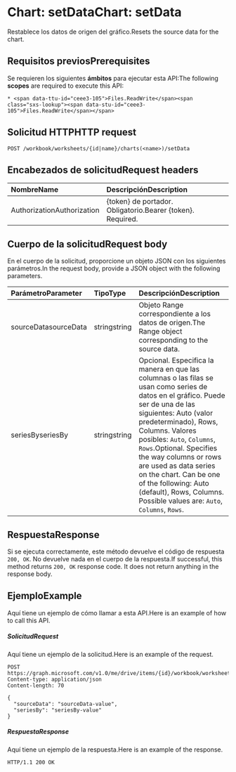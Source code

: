 # <a name="chart-setdata"></a><span data-ttu-id="ceee3-101">Chart: setData</span><span class="sxs-lookup"><span data-stu-id="ceee3-101">Chart: setData</span></span>

<span data-ttu-id="ceee3-102">Restablece los datos de origen del gráfico.</span><span class="sxs-lookup"><span data-stu-id="ceee3-102">Resets the source data for the chart.</span></span>
## <a name="prerequisites"></a><span data-ttu-id="ceee3-103">Requisitos previos</span><span class="sxs-lookup"><span data-stu-id="ceee3-103">Prerequisites</span></span>
<span data-ttu-id="ceee3-104">Se requieren los siguientes **ámbitos** para ejecutar esta API:</span><span class="sxs-lookup"><span data-stu-id="ceee3-104">The following **scopes** are required to execute this API:</span></span> 

    * <span data-ttu-id="ceee3-105">Files.ReadWrite</span><span class="sxs-lookup"><span data-stu-id="ceee3-105">Files.ReadWrite</span></span>

## <a name="http-request"></a><span data-ttu-id="ceee3-106">Solicitud HTTP</span><span class="sxs-lookup"><span data-stu-id="ceee3-106">HTTP request</span></span>
<!-- { "blockType": "ignored" } -->
```http
POST /workbook/worksheets/{id|name}/charts(<name>)/setData

```
## <a name="request-headers"></a><span data-ttu-id="ceee3-107">Encabezados de solicitud</span><span class="sxs-lookup"><span data-stu-id="ceee3-107">Request headers</span></span>
| <span data-ttu-id="ceee3-108">Nombre</span><span class="sxs-lookup"><span data-stu-id="ceee3-108">Name</span></span>       | <span data-ttu-id="ceee3-109">Descripción</span><span class="sxs-lookup"><span data-stu-id="ceee3-109">Description</span></span>|
|:---------------|:----------|
| <span data-ttu-id="ceee3-110">Authorization</span><span class="sxs-lookup"><span data-stu-id="ceee3-110">Authorization</span></span>  | <span data-ttu-id="ceee3-p101">{token} de portador. Obligatorio.</span><span class="sxs-lookup"><span data-stu-id="ceee3-p101">Bearer {token}. Required.</span></span> |


## <a name="request-body"></a><span data-ttu-id="ceee3-113">Cuerpo de la solicitud</span><span class="sxs-lookup"><span data-stu-id="ceee3-113">Request body</span></span>
<span data-ttu-id="ceee3-114">En el cuerpo de la solicitud, proporcione un objeto JSON con los siguientes parámetros.</span><span class="sxs-lookup"><span data-stu-id="ceee3-114">In the request body, provide a JSON object with the following parameters.</span></span>

| <span data-ttu-id="ceee3-115">Parámetro</span><span class="sxs-lookup"><span data-stu-id="ceee3-115">Parameter</span></span>    | <span data-ttu-id="ceee3-116">Tipo</span><span class="sxs-lookup"><span data-stu-id="ceee3-116">Type</span></span>   |<span data-ttu-id="ceee3-117">Descripción</span><span class="sxs-lookup"><span data-stu-id="ceee3-117">Description</span></span>|
|:---------------|:--------|:----------|
|<span data-ttu-id="ceee3-118">sourceData</span><span class="sxs-lookup"><span data-stu-id="ceee3-118">sourceData</span></span>|<span data-ttu-id="ceee3-119">string</span><span class="sxs-lookup"><span data-stu-id="ceee3-119">string</span></span>|<span data-ttu-id="ceee3-120">Objeto Range correspondiente a los datos de origen.</span><span class="sxs-lookup"><span data-stu-id="ceee3-120">The Range object corresponding to the source data.</span></span>|
|<span data-ttu-id="ceee3-121">seriesBy</span><span class="sxs-lookup"><span data-stu-id="ceee3-121">seriesBy</span></span>|<span data-ttu-id="ceee3-122">string</span><span class="sxs-lookup"><span data-stu-id="ceee3-122">string</span></span>|<span data-ttu-id="ceee3-p102">Opcional. Especifica la manera en que las columnas o las filas se usan como series de datos en el gráfico. Puede ser de una de las siguientes: Auto (valor predeterminado), Rows, Columns.  Valores posibles: `Auto`, `Columns`, `Rows`.</span><span class="sxs-lookup"><span data-stu-id="ceee3-p102">Optional. Specifies the way columns or rows are used as data series on the chart. Can be one of the following: Auto (default), Rows, Columns.  Possible values are: `Auto`, `Columns`, `Rows`.</span></span>|

## <a name="response"></a><span data-ttu-id="ceee3-127">Respuesta</span><span class="sxs-lookup"><span data-stu-id="ceee3-127">Response</span></span>

<span data-ttu-id="ceee3-p103">Si se ejecuta correctamente, este método devuelve el código de respuesta `200, OK`. No devuelve nada en el cuerpo de la respuesta.</span><span class="sxs-lookup"><span data-stu-id="ceee3-p103">If successful, this method returns `200, OK` response code. It does not return anything in the response body.</span></span>

## <a name="example"></a><span data-ttu-id="ceee3-130">Ejemplo</span><span class="sxs-lookup"><span data-stu-id="ceee3-130">Example</span></span>
<span data-ttu-id="ceee3-131">Aquí tiene un ejemplo de cómo llamar a esta API.</span><span class="sxs-lookup"><span data-stu-id="ceee3-131">Here is an example of how to call this API.</span></span>
##### <a name="request"></a><span data-ttu-id="ceee3-132">Solicitud</span><span class="sxs-lookup"><span data-stu-id="ceee3-132">Request</span></span>
<span data-ttu-id="ceee3-133">Aquí tiene un ejemplo de la solicitud.</span><span class="sxs-lookup"><span data-stu-id="ceee3-133">Here is an example of the request.</span></span>
<!-- {
  "blockType": "request",
  "name": "chart_setdata"
}-->
```http
POST https://graph.microsoft.com/v1.0/me/drive/items/{id}/workbook/worksheets/{id|name}/charts(<name>)/setData
Content-type: application/json
Content-length: 70

{
  "sourceData": "sourceData-value",
  "seriesBy": "seriesBy-value"
}
```

##### <a name="response"></a><span data-ttu-id="ceee3-134">Respuesta</span><span class="sxs-lookup"><span data-stu-id="ceee3-134">Response</span></span>
<span data-ttu-id="ceee3-135">Aquí tiene un ejemplo de la respuesta.</span><span class="sxs-lookup"><span data-stu-id="ceee3-135">Here is an example of the response.</span></span> 
<!-- {
  "blockType": "response",
  "truncated": true,
  "@odata.type": "microsoft.graph.none"
} -->
```http
HTTP/1.1 200 OK
```

<!-- uuid: 8fcb5dbc-d5aa-4681-8e31-b001d5168d79
2015-10-25 14:57:30 UTC -->
<!-- {
  "type": "#page.annotation",
  "description": "Chart: setData",
  "keywords": "",
  "section": "documentation",
  "tocPath": ""
}-->